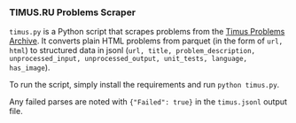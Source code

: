 ### TIMUS.RU Problems Scraper

`timus.py` is a Python script that scrapes problems from the [Timus Problems Archive](https://acm.timus.ru/problemset.aspx). It converts plain HTML problems from parquet (in the form of `url, html`) to structured data in jsonl (`url, title, problem_description, unprocessed_input, unprocessed_output, unit_tests, language, has_image`).

To run the script, simply install the requirements and run `python timus.py`.

Any failed parses are noted with `{"Failed": true}` in the `timus.jsonl` output file.
